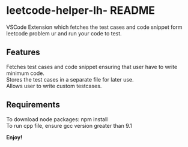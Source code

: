 # leetcode-helper-lh- README

VSCode Extension which fetches the test cases and code snippet form leetcode problem ur and run your code to test.
## Features

Fetches test cases and code snippet ensuring that user have to write minimum code.
<br/>Stores the test cases in a separate file for later use.
<br/>Allows user to write custom testcases.

## Requirements

To download node packages: npm install
<br/>To run cpp file, ensure gcc version greater than 9.1

**Enjoy!**

